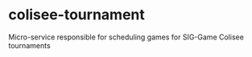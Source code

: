 # colisee-tournament
Micro-service responsible for scheduling games for SIG-Game Colisee tournaments
